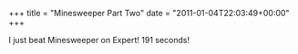 +++
title = "Minesweeper Part Two"
date = "2011-01-04T22:03:49+00:00"
+++

I just beat Minesweeper on Expert!  191 seconds!
			